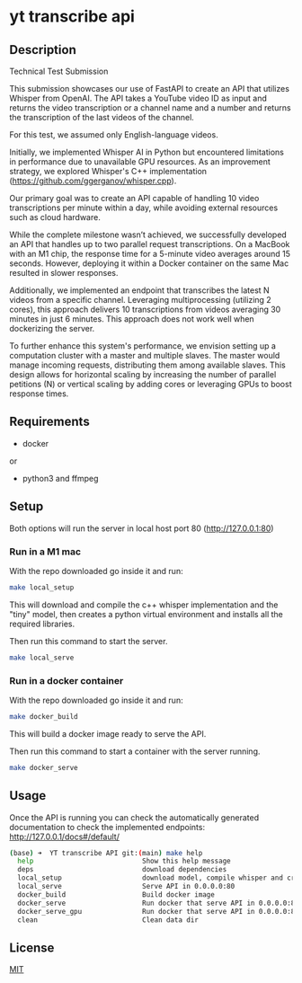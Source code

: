 # yt transcribe api

## Description
Technical Test Submission

This submission showcases our use of FastAPI to create an API that utilizes Whisper from OpenAI. The API takes a YouTube video ID as input and returns the video transcription or a channel name and a number and returns the transcription of the last videos of the channel.

For this test, we assumed only English-language videos.

Initially, we implemented Whisper AI in Python but encountered limitations in performance due to unavailable GPU resources. As an improvement strategy, we explored Whisper's C++ implementation (https://github.com/ggerganov/whisper.cpp).

Our primary goal was to create an API capable of handling 10 video transcriptions per minute within a day, while avoiding external resources such as cloud hardware.

While the complete milestone wasn’t achieved, we successfully developed an API that handles up to two parallel request transcriptions. On a MacBook with an M1 chip, the response time for a 5-minute video averages around 15 seconds. However, deploying it within a Docker container on the same Mac resulted in slower responses.

Additionally, we implemented an endpoint that transcribes the latest N videos from a specific channel. Leveraging multiprocessing (utilizing 2 cores), this approach delivers 10 transcriptions from videos averaging 30 minutes in just 6 minutes. This approach does not work well when dockerizing the server.

To further enhance this system's performance, we envision setting up a computation cluster with a master and multiple slaves. The master would manage incoming requests, distributing them among available slaves. This design allows for horizontal scaling by increasing the number of parallel petitions (N) or vertical scaling by adding cores or leveraging GPUs to boost response times.

## Requirements

- docker

or

- python3 and ffmpeg

## Setup

Both options will run the server in local host port 80 (http://127.0.0.1:80)

### Run in a M1 mac

With the repo downloaded go inside it and run:
```bash
make local_setup
```
This will download and compile the c++ whisper implementation and the "tiny" model, then creates a python virtual environment and installs all the required libraries.

Then run this command to start the server.
```bash
make local_serve
```

### Run in a docker container
With the repo downloaded go inside it and run:
```bash
make docker_build
```
This will build a docker image ready to serve the API.

Then run this command to start a container with the server running.
```bash
make docker_serve
```


## Usage

Once the API is running you can check the automatically generated documentation to check the implemented endpoints:
http://127.0.0.1/docs#/default/


```bash
(base) ➜  YT transcribe API git:(main) make help
  help                           Show this help message
  deps                           download dependencies
  local_setup                    download model, compile whisper and create venv
  local_serve                    Serve API in 0.0.0.0:80
  docker_build                   Build docker image
  docker_serve                   Run docker that serve API in 0.0.0.0:80
  docker_serve_gpu               Run docker that serve API in 0.0.0.0:80 in a docker with access to gpu, only works with nvidia-container-toolkit installed in the host
  clean                          Clean data dir


```


## License

[MIT](https://choosealicense.com/licenses/mit/)